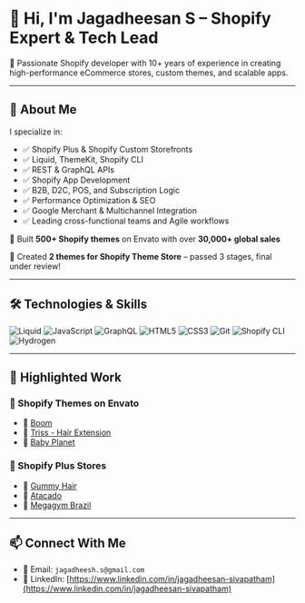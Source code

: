 # 👋 Hi, I'm Jagadheesan S – Shopify Expert & Tech Lead

🎯 Passionate Shopify developer with 10+ years of experience in creating high-performance eCommerce stores, custom themes, and scalable apps.

---

## 🧠 About Me

I specialize in:
- ✅ Shopify Plus & Shopify Custom Storefronts
- ✅ Liquid, ThemeKit, Shopify CLI
- ✅ REST & GraphQL APIs
- ✅ Shopify App Development
- ✅ B2B, D2C, POS, and Subscription Logic
- ✅ Performance Optimization & SEO
- ✅ Google Merchant & Multichannel Integration
- ✅ Leading cross-functional teams and Agile workflows

🔧 Built **500+ Shopify themes** on Envato with over **30,000+ global sales**

🛒 Created **2 themes for Shopify Theme Store** – passed 3 stages, final under review!

---

## 🛠️ Technologies & Skills

![Liquid](https://img.shields.io/badge/Shopify-Liquid-brightgreen)
![JavaScript](https://img.shields.io/badge/JS-Intermediate-yellow)
![GraphQL](https://img.shields.io/badge/GraphQL-Integration-blueviolet)
![HTML5](https://img.shields.io/badge/HTML5-%3E10yrs-orange)
![CSS3](https://img.shields.io/badge/CSS3-Flexbox--Grid-blue)
![Git](https://img.shields.io/badge/Git-Version%20Control-red)
![Shopify CLI](https://img.shields.io/badge/CLI-Shopify-blue)
![Hydrogen](https://img.shields.io/badge/Hydrogen-React--based-lightblue)

---

## 🌟 Highlighted Work

### 🔹 Shopify Themes on Envato
- 🔗 [Boom](https://themeforest.net/item/boom-earpods-store-shopify-theme/28166954)
- 🔗 [Triss - Hair Extension](https://themeforest.net/item/triss-saloon-barber-store-shopify-theme/21573962)
- 🔗 [Baby Planet]([https://www.blissvixen.com.au](https://themeforest.net/item/baby-planet-kids-toys-accessories-shopify-theme/20549210))

### 🔹 Shopify Plus Stores
- 🔗 [Gummy Hair](https://www.gummyhair.com.br)
- 🔗 [Atacado](https://atacado.com)
- 🔗 [Megagym Brazil](https://megagym.com.br/)

---

## 📫 Connect With Me

- 📧 Email: `jagadheesh.s@gmail.com`
- 💼 LinkedIn: [https://www.linkedin.com/in/jagadheesan-sivapatham](https://www.linkedin.com/in/jagadheesan-sivapatham)
